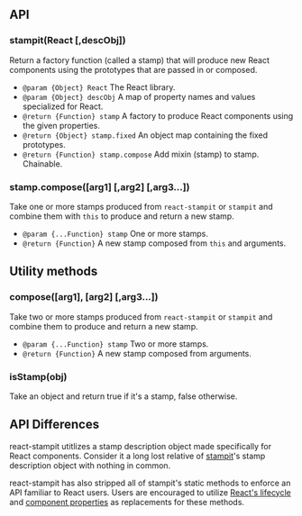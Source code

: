 ## API

### stampit(React [,descObj])

Return a factory function (called a stamp) that will produce new React components using the prototypes that are passed in or composed.

* `@param {Object} React` The React library.
* `@param {Object} descObj` A map of property names and values specialized for React.
* `@return {Function} stamp` A factory to produce React components using the given properties.
* `@return {Object} stamp.fixed` An object map containing the fixed prototypes.
* `@return {Function} stamp.compose` Add mixin (stamp) to stamp. Chainable.

### stamp.compose([arg1] [,arg2] [,arg3...])

Take one or more stamps produced from `react-stampit` or `stampit` and
combine them with `this` to produce and return a new stamp.

* `@param {...Function} stamp` One or more stamps.
* `@return {Function}` A new stamp composed from `this` and arguments.

## Utility methods

### compose([arg1], [arg2] [,arg3...])

Take two or more stamps produced from `react-stampit` or `stampit` and
combine them to produce and return a new stamp.

* `@param {...Function} stamp` Two or more stamps.
* `@return {Function}` A new stamp composed from arguments.

### isStamp(obj)

Take an object and return true if it's a stamp, false otherwise.

## API Differences

react-stampit utitlizes a stamp description object made specifically for React components. Consider it a long lost relative of [stampit](https://github.com/stampit-org/stampit)'s stamp description object with nothing in common.

react-stampit has also stripped all of stampit's static methods to enforce an API familiar to React users. Users are encouraged to utilize [React's lifecycle](https://facebook.github.io/react/docs/component-specs.html) and [component properties](#what-is-this) as replacements for these methods.
